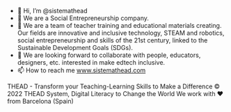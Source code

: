 - 👋 Hi, I’m @sistemathead
- 👀 We are a Social Entrepreneurship company.
- 🌱 We are a team of teacher training and educational materials creating. Our fields are innovative and inclusive technology, STEAM and robotics, social entrepreneurship and skills of the 21st century, linked to the Sustainable Development Goals (SDGs).
- 💞️ We are looking forward to collaborate with people, educators, designers, etc. interested in make edtech inclusive.
- 📫 How to reach me www.sistemathead.com

THEAD - Transform your Teaching-Learning Skills to Make a Difference
© 2022 THEAD System, Digital Literacy to Change the World
We work with ❤ from Barcelona (Spain)

<!---
sistemathead/sistemathead is a ✨ special ✨ repository because its `README.md` (this file) appears on your GitHub profile.
You can click the Preview link to take a look at your changes.
--->

